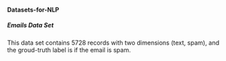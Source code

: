 
#### Datasets-for-NLP

##### Emails Data Set

This data set contains 5728 records with two dimensions (text, spam), and the groud-truth label is if the email is spam.
